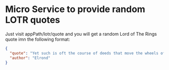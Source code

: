 # Micro Service to provide random LOTR quotes

Just visit appPath/lotr/quote and you will get a random Lord of The Rings quote imn the following format:

```json
{
  "quote": "Yet such is oft the course of deeds that move the wheels of the world: small hands do them because they must, while the eyes of the great are elsewhere.",
  "author": "Elrond"
}
```
